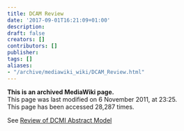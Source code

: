 ```yaml
---
title: DCAM Review
date: '2017-09-01T16:21:09+01:00'
description: 
draft: false
creators: []
contributors: []
publisher: 
tags: []
aliases:
- "/archive/mediawiki_wiki/DCAM_Review.html"
---
```


 **This is an archived MediaWiki page.**  
This page was last modified on 6 November 2011, at 23:25.  
This page has been accessed 28,287 times.

See [Review of DCMI Abstract Model](/archive/mediawiki_wiki/Review_of_DCMI_Abstract_Model "Review of DCMI Abstract Model")

